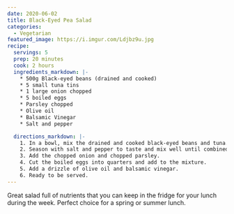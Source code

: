 ```yaml
---
date: 2020-06-02
title: Black-Eyed Pea Salad
categories:
  - Vegetarian
featured_image: https://i.imgur.com/Ldjbz9u.jpg
recipe:
  servings: 5
  prep: 20 minutes
  cook: 2 hours
  ingredients_markdown: |-
    * 500g Black-eyed beans (drained and cooked)
    * 5 small tuna tins
    * 1 large onion chopped
    * 5 boiled eggs
    * Parsley chopped
    * Olive oil
    * Balsamic Vinegar
    * Salt and pepper

  directions_markdown: |-
    1. In a bowl, mix the drained and cooked black-eyed beans and tuna.
    2. Season with salt and pepper to taste and mix well until combined.
    3. Add the chopped onion and chopped parsley.  
    4. Cut the boiled eggs into quarters and add to the mixture.
    5. Add a drizzle of olive oil and balsamic vinegar.
    6. Ready to be served.
---
```

Great salad full of nutrients that you can keep in the fridge for your lunch during the week. Perfect choice for a spring or summer lunch.
